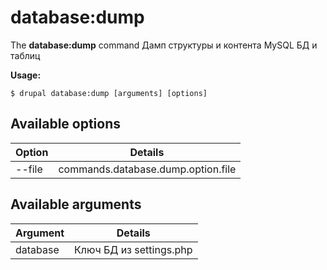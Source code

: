 # database:dump
The **database:dump** command Дамп структуры и контента MySQL БД и таблиц

**Usage:**
```
$ drupal database:dump [arguments] [options] 
```

## Available options
Option | Details
-------|-------------
--file | commands.database.dump.option.file

## Available arguments
Argument | Details
---------|-------------
database | Ключ БД из settings.php
